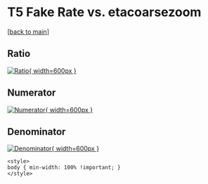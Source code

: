 # T5 Fake Rate vs. etacoarsezoom

[[back to main](./)]



## Ratio

[![Ratio](../mtv/var/T5_fakerate_etacoarsezoom.png){ width=600px }](../mtv/var/T5_fakerate_etacoarsezoom.pdf)

## Numerator

[![Numerator](../mtv/num/T5_fakerate_etacoarsezoom_num0.png){ width=600px }](../mtv/num/T5_fakerate_etacoarsezoom_num0.pdf)

## Denominator

[![Denominator](../mtv/den/T5_fakerate_etacoarsezoom_den.png){ width=600px }](../mtv/den/T5_fakerate_etacoarsezoom_den.pdf)


``` {=html}
<style>
body { min-width: 100% !important; }
</style>
```
